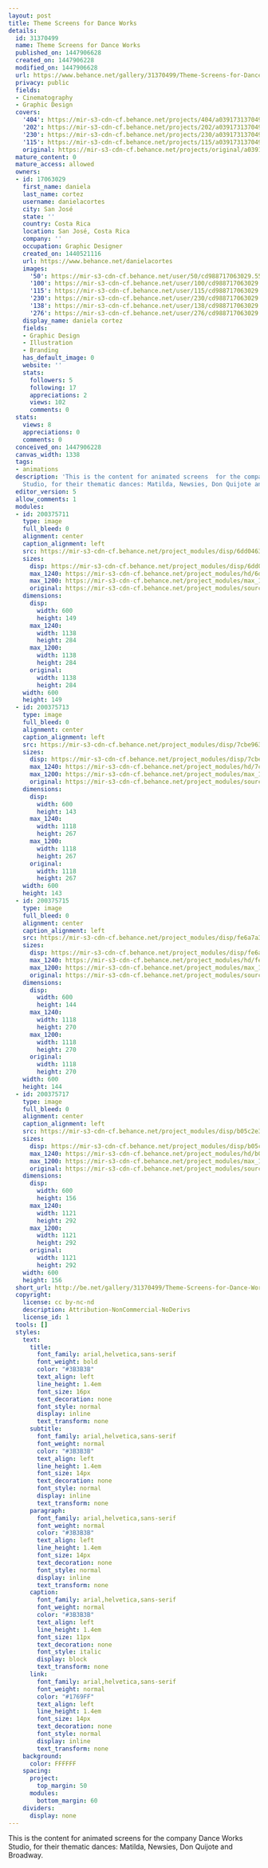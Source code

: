 ```yaml
---
layout: post
title: Theme Screens for Dance Works
details:
  id: 31370499
  name: Theme Screens for Dance Works
  published_on: 1447906628
  created_on: 1447906228
  modified_on: 1447906628
  url: https://www.behance.net/gallery/31370499/Theme-Screens-for-Dance-Works
  privacy: public
  fields:
  - Cinematography
  - Graphic Design
  covers:
    '404': https://mir-s3-cdn-cf.behance.net/projects/404/a0391731370499.Y3JvcCw0MDQsMzE2LDM5LDI.jpg
    '202': https://mir-s3-cdn-cf.behance.net/projects/202/a0391731370499.Y3JvcCw0MDQsMzE2LDM5LDI.jpg
    '230': https://mir-s3-cdn-cf.behance.net/projects/230/a0391731370499.Y3JvcCw0MDQsMzE2LDM5LDI.jpg
    '115': https://mir-s3-cdn-cf.behance.net/projects/115/a0391731370499.Y3JvcCw0MDQsMzE2LDM5LDI.jpg
    original: https://mir-s3-cdn-cf.behance.net/projects/original/a0391731370499.Y3JvcCw0MDQsMzE2LDM5LDI.jpg
  mature_content: 0
  mature_access: allowed
  owners:
  - id: 17063029
    first_name: daniela
    last_name: cortez
    username: danielacortes
    city: San José
    state: ''
    country: Costa Rica
    location: San José, Costa Rica
    company: ''
    occupation: Graphic Designer
    created_on: 1440521116
    url: https://www.behance.net/danielacortes
    images:
      '50': https://mir-s3-cdn-cf.behance.net/user/50/cd988717063029.55f257f194724.jpg
      '100': https://mir-s3-cdn-cf.behance.net/user/100/cd988717063029.55f257f194724.jpg
      '115': https://mir-s3-cdn-cf.behance.net/user/115/cd988717063029.55f257f194724.jpg
      '230': https://mir-s3-cdn-cf.behance.net/user/230/cd988717063029.55f257f194724.jpg
      '138': https://mir-s3-cdn-cf.behance.net/user/138/cd988717063029.55f257f194724.jpg
      '276': https://mir-s3-cdn-cf.behance.net/user/276/cd988717063029.55f257f194724.jpg
    display_name: daniela cortez
    fields:
    - Graphic Design
    - Illustration
    - Branding
    has_default_image: 0
    website: ''
    stats:
      followers: 5
      following: 17
      appreciations: 2
      views: 102
      comments: 0
  stats:
    views: 8
    appreciations: 0
    comments: 0
  conceived_on: 1447906228
  canvas_width: 1338
  tags:
  - animations
  description: 'This is the content for animated screens  for the company Dance Works
    Studio, for their thematic dances: Matilda, Newsies, Don Quijote and Broadway.'
  editor_version: 5
  allow_comments: 1
  modules:
  - id: 200375711
    type: image
    full_bleed: 0
    alignment: center
    caption_alignment: left
    src: https://mir-s3-cdn-cf.behance.net/project_modules/disp/6dd04631370499.564d4c0cb0c50.jpg
    sizes:
      disp: https://mir-s3-cdn-cf.behance.net/project_modules/disp/6dd04631370499.564d4c0cb0c50.jpg
      max_1240: https://mir-s3-cdn-cf.behance.net/project_modules/hd/6dd04631370499.564d4c0cb0c50.jpg
      max_1200: https://mir-s3-cdn-cf.behance.net/project_modules/max_1200/6dd04631370499.564d4c0cb0c50.jpg
      original: https://mir-s3-cdn-cf.behance.net/project_modules/source/6dd04631370499.564d4c0cb0c50.jpg
    dimensions:
      disp:
        width: 600
        height: 149
      max_1240:
        width: 1138
        height: 284
      max_1200:
        width: 1138
        height: 284
      original:
        width: 1138
        height: 284
    width: 600
    height: 149
  - id: 200375713
    type: image
    full_bleed: 0
    alignment: center
    caption_alignment: left
    src: https://mir-s3-cdn-cf.behance.net/project_modules/disp/7cbe9631370499.564d4c0cb1bd7.jpg
    sizes:
      disp: https://mir-s3-cdn-cf.behance.net/project_modules/disp/7cbe9631370499.564d4c0cb1bd7.jpg
      max_1240: https://mir-s3-cdn-cf.behance.net/project_modules/hd/7cbe9631370499.564d4c0cb1bd7.jpg
      max_1200: https://mir-s3-cdn-cf.behance.net/project_modules/max_1200/7cbe9631370499.564d4c0cb1bd7.jpg
      original: https://mir-s3-cdn-cf.behance.net/project_modules/source/7cbe9631370499.564d4c0cb1bd7.jpg
    dimensions:
      disp:
        width: 600
        height: 143
      max_1240:
        width: 1118
        height: 267
      max_1200:
        width: 1118
        height: 267
      original:
        width: 1118
        height: 267
    width: 600
    height: 143
  - id: 200375715
    type: image
    full_bleed: 0
    alignment: center
    caption_alignment: left
    src: https://mir-s3-cdn-cf.behance.net/project_modules/disp/fe6a7a31370499.564d4c0cb2c17.jpg
    sizes:
      disp: https://mir-s3-cdn-cf.behance.net/project_modules/disp/fe6a7a31370499.564d4c0cb2c17.jpg
      max_1240: https://mir-s3-cdn-cf.behance.net/project_modules/hd/fe6a7a31370499.564d4c0cb2c17.jpg
      max_1200: https://mir-s3-cdn-cf.behance.net/project_modules/max_1200/fe6a7a31370499.564d4c0cb2c17.jpg
      original: https://mir-s3-cdn-cf.behance.net/project_modules/source/fe6a7a31370499.564d4c0cb2c17.jpg
    dimensions:
      disp:
        width: 600
        height: 144
      max_1240:
        width: 1118
        height: 270
      max_1200:
        width: 1118
        height: 270
      original:
        width: 1118
        height: 270
    width: 600
    height: 144
  - id: 200375717
    type: image
    full_bleed: 0
    alignment: center
    caption_alignment: left
    src: https://mir-s3-cdn-cf.behance.net/project_modules/disp/b05c2e31370499.564d4c0cb3b94.png
    sizes:
      disp: https://mir-s3-cdn-cf.behance.net/project_modules/disp/b05c2e31370499.564d4c0cb3b94.png
      max_1240: https://mir-s3-cdn-cf.behance.net/project_modules/hd/b05c2e31370499.564d4c0cb3b94.png
      max_1200: https://mir-s3-cdn-cf.behance.net/project_modules/max_1200/b05c2e31370499.564d4c0cb3b94.png
      original: https://mir-s3-cdn-cf.behance.net/project_modules/source/b05c2e31370499.564d4c0cb3b94.png
    dimensions:
      disp:
        width: 600
        height: 156
      max_1240:
        width: 1121
        height: 292
      max_1200:
        width: 1121
        height: 292
      original:
        width: 1121
        height: 292
    width: 600
    height: 156
  short_url: http://be.net/gallery/31370499/Theme-Screens-for-Dance-Works
  copyright:
    license: cc by-nc-nd
    description: Attribution-NonCommercial-NoDerivs
    license_id: 1
  tools: []
  styles:
    text:
      title:
        font_family: arial,helvetica,sans-serif
        font_weight: bold
        color: "#3B3B3B"
        text_align: left
        line_height: 1.4em
        font_size: 16px
        text_decoration: none
        font_style: normal
        display: inline
        text_transform: none
      subtitle:
        font_family: arial,helvetica,sans-serif
        font_weight: normal
        color: "#3B3B3B"
        text_align: left
        line_height: 1.4em
        font_size: 14px
        text_decoration: none
        font_style: normal
        display: inline
        text_transform: none
      paragraph:
        font_family: arial,helvetica,sans-serif
        font_weight: normal
        color: "#3B3B3B"
        text_align: left
        line_height: 1.4em
        font_size: 14px
        text_decoration: none
        font_style: normal
        display: inline
        text_transform: none
      caption:
        font_family: arial,helvetica,sans-serif
        font_weight: normal
        color: "#3B3B3B"
        text_align: left
        line_height: 1.4em
        font_size: 11px
        text_decoration: none
        font_style: italic
        display: block
        text_transform: none
      link:
        font_family: arial,helvetica,sans-serif
        font_weight: normal
        color: "#1769FF"
        text_align: left
        line_height: 1.4em
        font_size: 14px
        text_decoration: none
        font_style: normal
        display: inline
        text_transform: none
    background:
      color: FFFFFF
    spacing:
      project:
        top_margin: 50
      modules:
        bottom_margin: 60
    dividers:
      display: none
---
```


This is the content for animated screens  for the company Dance Works Studio, for their thematic dances: Matilda, Newsies, Don Quijote and Broadway.
